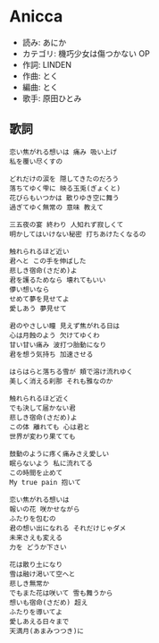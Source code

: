 Anicca
=======

- 読み: あにか
- カテゴリ: 機巧少女は傷つかない OP
- 作詞: LINDEN
- 作曲: とく
- 編曲: とく
- 歌手: 原田ひとみ


歌詞
-----

    恋い焦がれる想いは 痛み 吸い上げ
    私を覆い尽くすの

    どれだけの涙を 隠してきたのだろう
    落ちてゆく雫に 映る玉兎(ぎょくと)
    花びらもいつかは 散りゆき空に舞う
    過ぎてゆく無常の 意味 教えて

    三五夜の宴 終わり 人知れず寂しくて
    明かしてはいけない秘密 打ちあけたくなるの

    触れられるほど近い
    君へと この手を伸ばした
    悲しき宿命(さだめ)よ
    君を護るためなら 壊れてもいい
    儚い想いなら
    せめて夢を見せてよ
    愛しあう 夢見せて

    君のやさしい瞳 見えず焦がれる日は
    心は月蝕のよう 欠けてゆくわ
    甘い甘い痛み 波打つ胎動になり
    君を想う気持ち 加速させる

    はらはらと落ちる雪が 頬で溶け流れゆく
    美しく消える刹那 それも雅なのか

    触れられるほど近く
    でも決して届かない君
    悲しき宿命(さだめ)よ
    この体 離れても 心は君と
    世界が変わり果てても

    鼓動のように疼く痛みさえ愛しい
    眠らないよう 私に流れてる
    この時間を止めて
    My true pain 抱いて

    恋い焦がれる想いは
    報いの花 咲かせながら
    ふたりを包むの
    君の想い出になれる それだけじゃダメ
    未来さえも変える
    力を どうか下さい

    花は散り土になり
    雪は融け渇いて空へと
    悲しき無常か
    でもまた花は咲いて 雪も舞うから
    想いも宿命(さだめ) 超え
    ふたりを導いてよ
    愛しあえる日々まで
    天満月(あまみつつき)に

